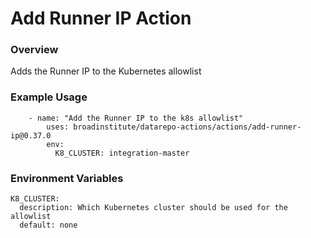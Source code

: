 # Add Runner IP Action

### Overview

Adds the Runner IP to the Kubernetes allowlist

### Example Usage

```
    - name: "Add the Runner IP to the k8s allowlist"
        uses: broadinstitute/datarepo-actions/actions/add-runner-ip@0.37.0
        env:
          K8_CLUSTER: integration-master
```

### Environment Variables

```
K8_CLUSTER:
  description: Which Kubernetes cluster should be used for the allowlist
  default: none
```
